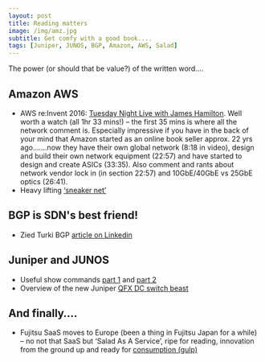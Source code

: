 ```yaml
---
layout: post
title: Reading matters
image: /img/amz.jpg
subtitle: Get comfy with a good book....
tags: [Juniper, JUNOS, BGP, Amazon, AWS, Salad]
---
```


The power (or should that be value?) of the written word....

## Amazon AWS

* AWS re:Invent 2016: [Tuesday Night Live with James Hamilton](https://www.youtube.com/watch?v=AyOAjFNPAbA). Well worth a watch (all 1hr 33 mins!) – the first 35 mins is where all the network comment is. Especially impressive if you have in the back of your mind that Amazon started as an online book seller approx. 22 yrs ago…….now they have their own global network (8:18 in video), design and build their own network equipment (22:57) and have started to design and create ASICs (33:35). Also comment and rants about network vendor lock in (in section 22:57) and 10GbE/40GbE vs 25GbE optics (26:41). 
* Heavy lifting [‘sneaker net’](http://www.theverge.com/circuitbreaker/2016/11/30/13797212/amazon-aws-snowmobile-snowball-cloud-storage-truck)

 
## BGP is SDN's best friend!

* Zied Turki BGP [article on Linkedin](https://www.linkedin.com/pulse/bgp-sdns-best-friend-zied-turki)


## Juniper and JUNOS 
* Useful show commands [part 1](http://packetpushers.net/junos-useful-show-commands-to-capture-data-for-verification-and-troubleshooting-part-1/) and [part 2](http://packetpushers.net/junos-useful-show-commands-capture-data-verification-troubleshooting-part-2/)
* Overview of the new Juniper [QFX DC switch beast](https://www.juniper.net/techpubs/en_US/release-independent/junos/topics/concept/qfx10016-hardware-overview.html#IdYHLSy5650iArt0.97?) 


## And finally….

* Fujitsu SaaS moves to Europe (been a thing in Fujitsu Japan for a while) – no not that SaaS but ‘Salad As A Service’, ripe for reading, innovation from the ground up and ready for [consumption (gulp)](http://www.theregister.co.uk/2016/11/28/fujitsu_salad_as_a_service_in_finland/)
